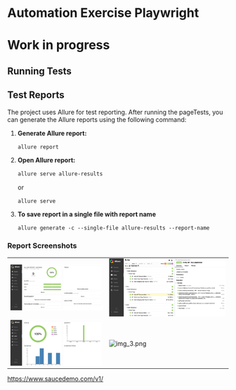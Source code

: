 # Automation Exercise Playwright

# Work in progress

## Running Tests



## Test Reports

The project uses Allure for test reporting. After running the pageTests, you can generate the Allure reports using the following command:

1. **Generate Allure report:**
    ```sh
    allure report
    ```

2. **Open Allure report:**
    ```sh
    allure serve allure-results 
    ```
   or
   ```shell
   allure serve
   ```

3. **To save report in a single file with report name**
   ```shell
   allure generate -c --single-file allure-results --report-name
   ```

### Report Screenshots

|  |  |
| ----- | ------ |
| ![img.png](docs/images/allureReporting/img_01.png) | ![img_1.png](docs/images/allureReporting/img_02.png)    |
| ![img_2.png](docs/images/allureReporting/img_03.png) | ![img_3.png](docs/images/allureReporting/img_04.png)   |

https://www.saucedemo.com/v1/